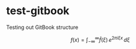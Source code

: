 # test-gitbook

Testing out GitBook structure

$$f(x) = \int_{-\infty}^\infty
    \hat f(\xi)\,e^{2 \pi i \xi x}
    \,d\xi$$

